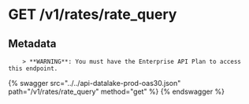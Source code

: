 # GET /v1/rates/rate_query

## Metadata
        
        > **WARNING**: You must have the Enterprise API Plan to access this endpoint.

{% swagger src="../../api-datalake-prod-oas30.json" path="/v1/rates/rate_query" method="get" %}
{% endswagger %}

